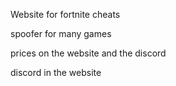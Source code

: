 Website for fortnite cheats

spoofer for many games

prices on the website and the discord

discord in the website
